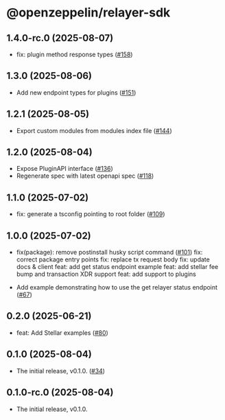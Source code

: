 # @openzeppelin/relayer-sdk


## 1.4.0-rc.0 (2025-08-07)

- fix: plugin method response types ([#158](https://github.com/OpenZeppelin/openzeppelin-relayer-sdk/pull/158))

## 1.3.0 (2025-08-06)

- Add new endpoint types for plugins ([#151](https://github.com/OpenZeppelin/openzeppelin-relayer-sdk/pull/151))

## 1.2.1 (2025-08-05)

- Export custom modules from modules index file ([#144](https://github.com/OpenZeppelin/openzeppelin-relayer-sdk/pull/144))

## 1.2.0 (2025-08-04)

- Expose PluginAPI interface ([#136](https://github.com/OpenZeppelin/openzeppelin-relayer-sdk/pull/136))
- Regenerate spec with latest openapi spec ([#118](https://github.com/OpenZeppelin/openzeppelin-relayer-sdk/pull/118))

## 1.1.0 (2025-07-02)

- fix: generate a tsconfig pointing to root folder ([#109](https://github.com/OpenZeppelin/openzeppelin-relayer-sdk/pull/109))

## 1.0.0 (2025-07-02)

- fix(package): remove postinstall husky script command ([#101](https://github.com/OpenZeppelin/openzeppelin-relayer-sdk/pull/101))
  fix: correct package entry points
  fix: replace tx request body
  fix: update docs & client
  feat: add get status endpoint example
  feat: add stellar fee bump and transaction XDR support
  feat: add support to plugins

- Add example demonstrating how to use the get relayer status endpoint ([#67](https://github.com/OpenZeppelin/openzeppelin-relayer-sdk/pull/67))

## 0.2.0 (2025-06-21)

- feat: Add Stellar examples ([#80](https://github.com/OpenZeppelin/openzeppelin-relayer-sdk/pull/80))

## 0.1.0 (2025-08-04)

- The initial release, v0.1.0. ([#34](https://github.com/OpenZeppelin/openzeppelin-relayer-sdk/pull/34))

## 0.1.0-rc.0 (2025-08-04)

- The initial release, v0.1.0.

